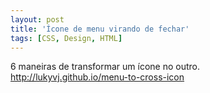 ```yaml
---
layout: post
title: 'Ícone de menu virando de fechar'
tags: [CSS, Design, HTML]
---
```


6 maneiras de transformar um ícone no outro.<br>
<http://lukyvj.github.io/menu-to-cross-icon>
